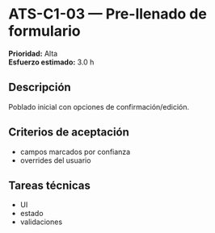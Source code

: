# ATS-C1-03 — Pre-llenado de formulario

**Prioridad:** Alta  
**Esfuerzo estimado:** 3.0 h

## Descripción
Poblado inicial con opciones de confirmación/edición.

## Criterios de aceptación
- campos marcados por confianza
- overrides del usuario

## Tareas técnicas
- UI
- estado
- validaciones

